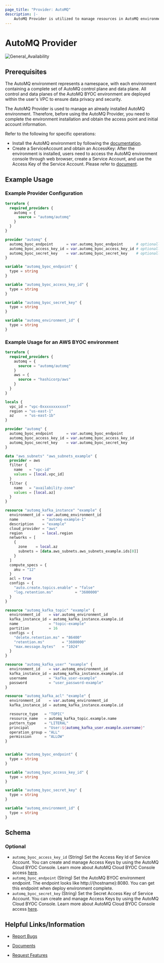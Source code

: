 ```yaml
---
page_title: "Provider: AutoMQ"
description: |-
    AutoMQ Provider is utilized to manage resources in AutoMQ environment. The provider allows for the management of instances and Kafka resources within those instances (such as Topics, Users, and ACLs).
---
```


# AutoMQ Provider
![General_Availability](https://img.shields.io/badge/Lifecycle_Stage-General_Availability(GA)-green?style=flat&logoColor=8A3BE2&labelColor=rgba)

## Prerequisites

The AutoMQ environment represents a namespace, with each environment containing a complete set of AutoMQ control plane and data plane. All control and data planes of the AutoMQ BYOC environment are deployed within the user's VPC to ensure data privacy and security.

The AutoMQ Provider is used to manage an already installed AutoMQ environment. Therefore, before using the AutoMQ Provider, you need to complete the environment installation and obtain the access point and initial account information.

Refer to the following for specific operations:
- Install the AutoMQ environment by following the [documentation](https://registry.terraform.io/modules/AutoMQ/automq-byoc-environment/aws/latest).
- Create a ServiceAccount and obtain an AccessKey: After the environment is installed, users need to access the AutoMQ environment console through web browser, create a Service Account, and use the Access Key of the Service Account. Please refer to [document](https://docs.automq.com/automq-cloud/manage-identities-and-access/service-accounts).


## Example Usage
### Example Provider Configuration

```terraform
terraform {
  required_providers {
    automq = {
      source = "automq/automq"
    }
  }
}

provider "automq" {
  automq_byoc_endpoint      = var.automq_byoc_endpoint      # optionally use AUTOMQ_BYOC_ENDPOINT environment variable
  automq_byoc_access_key_id = var.automq_byoc_access_key_id # optionally use AUTOMQ_BYOC_ACCESS_KEY_ID environment variable
  automq_byoc_secret_key    = var.automq_byoc_secret_key    # optionally use AUTOMQ_BYOC_SECRET_KEY environment variable
}

variable "automq_byoc_endpoint" {
  type = string
}

variable "automq_byoc_access_key_id" {
  type = string
}

variable "automq_byoc_secret_key" {
  type = string
}

variable "automq_environment_id" {
  type = string
}
```

### Example Usage for an AWS BYOC environment

```terraform
terraform {
  required_providers {
    automq = {
      source = "automq/automq"
    }
    aws = {
      source = "hashicorp/aws"
    }
  }
}

locals {
  vpc_id = "vpc-0xxxxxxxxxxxf"
  region = "us-east-1"
  az     = "us-east-1b"
}

provider "automq" {
  automq_byoc_endpoint      = var.automq_byoc_endpoint
  automq_byoc_access_key_id = var.automq_byoc_access_key_id
  automq_byoc_secret_key    = var.automq_byoc_secret_key
}

data "aws_subnets" "aws_subnets_example" {
  provider = aws
  filter {
    name   = "vpc-id"
    values = [local.vpc_id]
  }
  filter {
    name   = "availability-zone"
    values = [local.az]
  }
}

resource "automq_kafka_instance" "example" {
  environment_id = var.automq_environment_id
  name           = "automq-example-1"
  description    = "example"
  cloud_provider = "aws"
  region         = local.region
  networks = [
    {
      zone    = local.az
      subnets = [data.aws_subnets.aws_subnets_example.ids[0]]
    }
  ]
  compute_specs = {
    aku = "12"
  }
  acl = true
  configs = {
    "auto.create.topics.enable" = "false"
    "log.retention.ms"          = "3600000"
  }
}

resource "automq_kafka_topic" "example" {
  environment_id    = var.automq_environment_id
  kafka_instance_id = automq_kafka_instance.example.id
  name              = "topic-example"
  partition         = 16
  configs = {
    "delete.retention.ms" = "86400"
    "retention.ms"        = "3600000"
    "max.message.bytes"   = "1024"
  }
}

resource "automq_kafka_user" "example" {
  environment_id    = var.automq_environment_id
  kafka_instance_id = automq_kafka_instance.example.id
  username          = "kafka_user-example"
  password          = "user_password-example"
}

resource "automq_kafka_acl" "example" {
  environment_id    = var.automq_environment_id
  kafka_instance_id = automq_kafka_instance.example.id

  resource_type   = "TOPIC"
  resource_name   = automq_kafka_topic.example.name
  pattern_type    = "LITERAL"
  principal       = "User:${automq_kafka_user.example.username}"
  operation_group = "ALL"
  permission      = "ALLOW"
}


variable "automq_byoc_endpoint" {
  type = string
}

variable "automq_byoc_access_key_id" {
  type = string
}

variable "automq_byoc_secret_key" {
  type = string
}

variable "automq_environment_id" {
  type = string
}
```

<!-- schema generated by tfplugindocs -->
## Schema

### Optional

- `automq_byoc_access_key_id` (String) Set the Access Key Id of Service Account. You can create and manage Access Keys by using the AutoMQ Cloud BYOC Console. Learn more about AutoMQ Cloud BYOC Console access [here](https://docs.automq.com/automq-cloud/manage-identities-and-access/service-accounts).
- `automq_byoc_endpoint` (String) Set the AutoMQ BYOC environment endpoint. The endpoint looks like http://{hostname}:8080. You can get this endpoint when deploy environment complete.
- `automq_byoc_secret_key` (String) Set the Secret Access Key of Service Account. You can create and manage Access Keys by using the AutoMQ Cloud BYOC Console. Learn more about AutoMQ Cloud BYOC Console access [here](https://docs.automq.com/automq-cloud/manage-identities-and-access/service-accounts).

## Helpful Links/Information

* [Report Bugs](https://github.com/AutoMQ/terraform-provider-automq/issues)

* [Documents](https://docs.automq.com/automq-cloud/overview)

* [Request Features](https://automq66.feishu.cn/share/base/form/shrcn7qXbb5aKiYbKqbJtPlGWXc)
